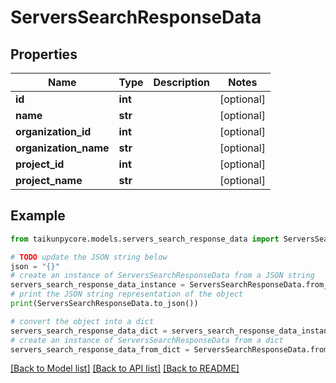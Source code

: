# ServersSearchResponseData


## Properties

Name | Type | Description | Notes
------------ | ------------- | ------------- | -------------
**id** | **int** |  | [optional] 
**name** | **str** |  | [optional] 
**organization_id** | **int** |  | [optional] 
**organization_name** | **str** |  | [optional] 
**project_id** | **int** |  | [optional] 
**project_name** | **str** |  | [optional] 

## Example

```python
from taikunpycore.models.servers_search_response_data import ServersSearchResponseData

# TODO update the JSON string below
json = "{}"
# create an instance of ServersSearchResponseData from a JSON string
servers_search_response_data_instance = ServersSearchResponseData.from_json(json)
# print the JSON string representation of the object
print(ServersSearchResponseData.to_json())

# convert the object into a dict
servers_search_response_data_dict = servers_search_response_data_instance.to_dict()
# create an instance of ServersSearchResponseData from a dict
servers_search_response_data_from_dict = ServersSearchResponseData.from_dict(servers_search_response_data_dict)
```
[[Back to Model list]](../README.md#documentation-for-models) [[Back to API list]](../README.md#documentation-for-api-endpoints) [[Back to README]](../README.md)


